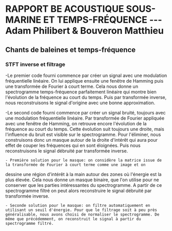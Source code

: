 RAPPORT BE ACOUSTIQUE SOUS-MARINE ET TEMPS-FRÉQUENCE --- Adam Philibert & Bouveron Matthieu
===========================================================================================




Chants de baleines et temps-fréquence
-------------------------------------

### STFT inverse et filtrage    

-Le premier code fourni commence par créer un signal avec une modulation fréquentielle linéaire.
On lui applique ensuite une fenêtre de Hamming puis une transformée de Fourier à court terme.
Cela nous donne un spectrogramme temps-fréquence parfaitement linéaire qui montre bien l'évolution de la fréquence au court du temps.
Puis par transformée inverse, nous reconstruisons le signal d'origine avec une bonne approximation.  


-Le second code fourni commence par créer un signal bruité, toujours avec une modulation fréquentielle linéaire.
Par transformée de Fourier appliquée avec une fenêtre de Hamming, on retrouve encore l'évolution de la fréquence au court du temps.
Cette évolution suit toujours une droite, mais l'influence du bruit est visible sur le spectrogramme. Pour l'éliminer, nous construisons
donc un masque autour de la droite d'intérêt qui aura pour effet de couper les fréquences qui en sont éloignées.
Puis nous reconstruisons le signal débruité par transformée inverse.  

	- Première solution pour le masque: on considère la matrice issue de la transformée de Fourier à court terme comme une image et on 
dessine une région d'intérêt à la main autour des zones où l'énergie est la plus élevée. Cela nous donne un masque binaire, que l'on utilise pour ne conserver que les parties intéressantes du spectrogramme. A partir de ce spectrogramme filtré on peut alors reconstruire le signal débruité par transformée inverse.  

	- Seconde solution pour le masque: on filtre automatiquement en utilisant un seuil d'énergie. Pour que le filtrage soit à peu près généralisable, nous avons choisi de normaliser le spectrogramme. De même que précédemment, on reconstruit le signal à partir du spectrogramme filtré.  





